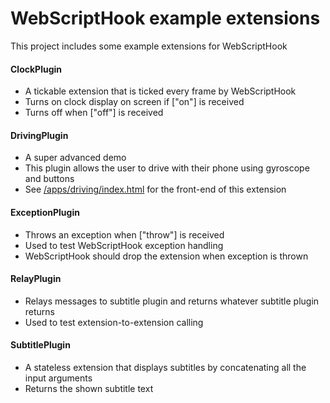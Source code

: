 # WebScriptHook example extensions
This project includes some example extensions for WebScriptHook

#### ClockPlugin
- A tickable extension that is ticked every frame by WebScriptHook
- Turns on clock display on screen if ["on"] is received
- Turns off when ["off"] is received

#### DrivingPlugin
- A super advanced demo
- This plugin allows the user to drive with their phone using gyroscope and buttons
- See [/apps/driving/index.html](/webscripthook-server/apps/driving/index.html) for the front-end of this extension

#### ExceptionPlugin
- Throws an exception when ["throw"] is received
- Used to test WebScriptHook exception handling
- WebScriptHook should drop the extension when exception is thrown

#### RelayPlugin
- Relays messages to subtitle plugin and returns whatever subtitle plugin returns
- Used to test extension-to-extension calling

#### SubtitlePlugin
- A stateless extension that displays subtitles by concatenating all the input arguments
- Returns the shown subtitle text
